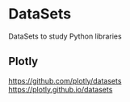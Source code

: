 # DataSets
DataSets to study Python libraries

## Plotly                 
https://github.com/plotly/datasets            
https://plotly.github.io/datasets         
